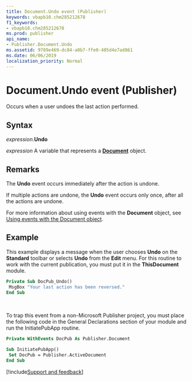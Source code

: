 ```yaml
---
title: Document.Undo event (Publisher)
keywords: vbapb10.chm285212678
f1_keywords:
- vbapb10.chm285212678
ms.prod: publisher
api_name:
- Publisher.Document.Undo
ms.assetid: 9789e469-dc84-a0b7-ffe0-405d4e7ad861
ms.date: 06/06/2019
localization_priority: Normal
---
```



# Document.Undo event (Publisher)

Occurs when a user undoes the last action performed.


## Syntax

_expression_.**Undo**

_expression_ A variable that represents a **[Document](Publisher.Document.md)** object.


## Remarks

The **Undo** event occurs immediately after the action is undone.

If multiple actions are undone, the **Undo** event occurs only once, after all the actions are undone.

For more information about using events with the **Document** object, see [Using events with the Document object](../publisher/Concepts/using-events-with-the-document-object-publisher.md).


## Example

This example displays a message when the user chooses **Undo** on the **Standard** toolbar or selects **Undo** from the **Edit** menu. For this routine to work with the current publication, you must put it in the **ThisDocument** module.

```vb
Private Sub DocPub_Undo() 
 MsgBox "Your last action has been reversed." 
End Sub
```

<br/>

To trap this event from a non-Microsoft Publisher project, you must place the following code in the General Declarations section of your module and run the InitiatePubApp routine.

```vb
Private WithEvents DocPub As Publisher.Document 
 
Sub InitiatePubApp() 
 Set DocPub = Publisher.ActiveDocument 
End Sub
```

[!include[Support and feedback](~/includes/feedback-boilerplate.md)]